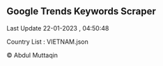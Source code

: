 

## Google Trends Keywords Scraper 
 
Last Update 22-01-2023 , 04:50:48

Country List :
VIETNAM.json



© Abdul Muttaqin 
